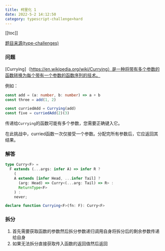 ```yaml
---
title: 柯里化 1
date: 2022-5-2 14:12:50
category: typescript-challenge>hard
---
```


[[toc]]

[题目来源(type-challenges)](https://github.com/type-challenges/type-challenges/blob/main/questions/00017-hard-currying-1/README.zh-CN.md)

### 问题
[Currying]（https://en.wikipedia.org/wiki/Currying）是一种将带有多个参数的函数转换为每个带有一个参数的函数序列的技术。

例如：

```typescript
const add = (a: number, b: number) => a + b
const three = add(1, 2)

const curriedAdd = Currying(add)
const five = curriedAdd(2)(3)
```

传递给`Currying`的函数可能有多个参数，您需要正确键入它。

在此挑战中，curried函数一次仅接受一个参数。分配完所有参数后，它应返回其结果。

### 解答

```typescript
type Curry<F> = 
  F extends (...args: infer A) => infer R ?
    (
    A extends [infer Head, ...infer Tail] ?
      (arg: Head) => Curry<(...arg: Tail) => R> :
      ReturnType<F>
    ) :
    never;

declare function Currying<F>(fn: F): Curry<F>
```

### 拆分
1. 首先需要获取函数的参数然后拆分参数递归调用自身将拆分后的剩余参数传递给自身
2. 如果无法拆分直接获取传入函数的返回值然后返回


